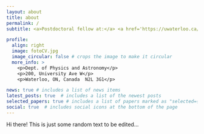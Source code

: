 ```yaml
---
layout: about
title: about
permalink: /
subtitle: <a>Postdoctoral fellow at:</a> <a href='https://uwaterloo.ca/astrophysics-centre/'>Waterloo Centre for Astrophysics</a>. 

profile:
  align: right
  image: fotoCV.jpg
  image_circular: false # crops the image to make it circular
  more_info: >
    <p>Dept. of Physics and Astronomy</p>
    <p>200, University Ave W</p>
    <p>Waterloo, ON, Canada  N2L 3G1</p>

news: true # includes a list of news items
latest_posts: true  # includes a list of the newest posts
selected_papers: true # includes a list of papers marked as "selected={true}"
social: true  # includes social icons at the bottom of the page
---
```


Hi there! This is just some random text to be edited... 
